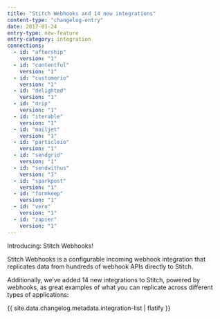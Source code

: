 ```yaml
---
title: "Stitch Webhooks and 14 new integrations"
content-type: "changelog-entry"
date: 2017-01-24
entry-type: new-feature
entry-category: integration
connections:
  - id: "aftership"
    version: "1"
  - id: "contentful"
    version: "1"
  - id: "customerio"
    version: "1"
  - id: "delighted"
    version: "1"
  - id: "drip"
    version: "1"
  - id: "iterable"
    version: "1"
  - id: "mailjet"
    version: "1"
  - id: "particleio"
    version: "1"
  - id: "sendgrid"
    version: "1"
  - id: "sendwithus"
    version: "1"
  - id: "sparkpost"
    version: "1"
  - id: "formkeep"
    version: "1"
  - id: "vero"
    version: "1"
  - id: "zapier"
    version: "1"
---
```


Introducing: Stitch Webhooks!

Stitch Webhooks is a configurable incoming webhook integration that replicates data from hundreds of webhook APIs directly to Stitch.

Additionally, we’ve added 14 new integrations to Stitch, powered by webhooks, as great examples of what you can replicate across different types of applications:

{{ site.data.changelog.metadata.integration-list | flatify }}